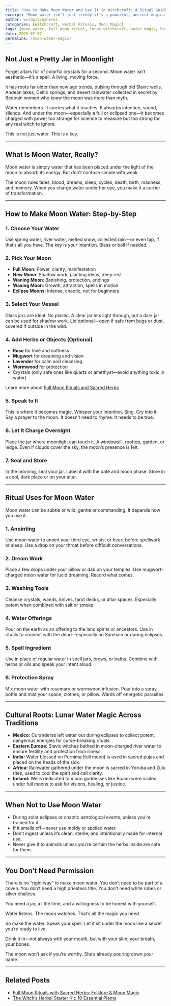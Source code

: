 ```yaml
---
title: "How to Make Moon Water and Use It in Witchcraft: A Ritual Guide"
excerpt: "Moon water isn’t just trendy—it’s a powerful, ancient magical tool. Learn how witches across cultures have worked with lunar water, and how to craft, charge, and use it for spells, healing, and ancestral work."
author: wildwitchyherbs
categories: [Witchcraft, Herbal Rituals, Moon Magic]
tags: [moon water, full moon ritual, lunar witchcraft, water magic, herbal spells, witch tips]
date: 2025-07-07
permalink: /moon-water-magic/
---
```


## Not Just a Pretty Jar in Moonlight

Forget altars full of colorful crystals for a second. Moon water isn’t aesthetic—it’s a spell. A living, moving force. 

It has roots far older than new age trends, pulsing through old Slavic wells, Andean lakes, Celtic springs, and desert rainwater collected in secret by Bedouin women who knew the moon was more than myth.

Water remembers. It carries what it touches. It absorbs intention, sound, silence. And under the moon—especially a full or eclipsed one—it becomes charged with power too strange for science to measure but too strong for any real witch to ignore.

This is not just water. This is a key.

---

## What Is Moon Water, Really?

Moon water is simply water that has been placed under the light of the moon to absorb its energy. But don’t confuse simple with weak. 

The moon rules tides, blood, dreams, sleep, cycles, death, birth, madness, and memory. When you charge water under her eye, you make it a carrier of transformation.

---

## How to Make Moon Water: Step-by-Step

### 1. **Choose Your Water**
Use spring water, river water, melted snow, collected rain—or even tap, if that’s all you have. The key is your intention. Bless or boil if needed.

### 2. **Pick Your Moon**
- **Full Moon**: Power, clarity, manifestation  
- **New Moon**: Shadow work, planting ideas, deep rest  
- **Waning Moon**: Banishing, protection, endings  
- **Waxing Moon**: Growth, attraction, spells in motion  
- **Eclipse Moons**: Intense, chaotic, not for beginners

### 3. **Select Your Vessel**
Glass jars are ideal. No plastic. A clear jar lets light through, but a dark jar can be used for shadow work. Lid optional—open if safe from bugs or dust, covered if outside in the wild.

### 4. **Add Herbs or Objects (Optional)**
- **Rose** for love and softness  
- **Mugwort** for dreaming and vision  
- **Lavender** for calm and cleansing  
- **Wormwood** for protection  
- Crystals (only safe ones like quartz or amethyst—avoid anything toxic in water)

Learn more about [Full Moon Rituals and Sacred Herbs](/full-moon-rituals/)

### 5. **Speak to It**
This is where it becomes magic. Whisper your intention. Sing. Cry into it. Say a prayer to the moon. It doesn’t need to rhyme. It needs to be true.

### 6. **Let It Charge Overnight**
Place the jar where moonlight can touch it. A windowsill, rooftop, garden, or ledge. Even if clouds cover the sky, the moon’s presence is felt.

### 7. **Seal and Store**
In the morning, seal your jar. Label it with the date and moon phase. Store in a cool, dark place or on your altar.

---

## Ritual Uses for Moon Water

Moon water can be subtle or wild, gentle or commanding. It depends how you use it.

### 1. **Anointing**
Use moon water to anoint your third eye, wrists, or heart before spellwork or sleep. Use a drop on your throat before difficult conversations.

### 2. **Dream Work**
Place a few drops under your pillow or dab on your temples. Use mugwort-charged moon water for lucid dreaming. Record what comes.

### 3. **Washing Tools**
Cleanse crystals, wands, knives, tarot decks, or altar spaces. Especially potent when combined with salt or smoke.

### 4. **Water Offerings**
Pour on the earth as an offering to the land spirits or ancestors. Use in rituals to connect with the dead—especially on Samhain or during eclipses.

### 5. **Spell Ingredient**
Use in place of regular water in spell jars, brews, or baths. Combine with herbs or oils and speak your intent aloud.

### 6. **Protection Spray**
Mix moon water with rosemary or wormwood infusion. Pour into a spray bottle and mist your space, clothes, or pillow. Wards off energetic parasites.

---

## Cultural Roots: Lunar Water Magic Across Traditions

- **Mexico:** Curanderas left water out during eclipses to collect potent, dangerous energies for curse-breaking rituals.  
- **Eastern Europe:** Slavic witches bathed in moon-charged river water to ensure fertility and protection from illness.  
- **India:** Water blessed on Purnima (full moon) is used in sacred pujas and placed on the heads of the sick.  
- **Africa:** Rainwater gathered under the moon is sacred in Yoruba and Zulu rites, used to cool the spirit and call clarity.  
- **Ireland:** Wells dedicated to moon goddesses like Boann were visited under full moons to ask for visions, healing, or justice.

---

## When Not to Use Moon Water

- During solar eclipses or chaotic astrological events, unless you’re trained for it.  
- If it smells off—never use moldy or spoiled water.  
- Don’t ingest unless it’s clean, sterile, and intentionally made for internal use.  
- Never give it to animals unless you’re certain the herbs inside are safe for them.

---

## You Don’t Need Permission

There is no “right way” to make moon water. You don’t need to be part of a coven. You don’t need a high priestess title. You don’t need white robes or silver chalices.

You need a jar, a little time, and a willingness to be honest with yourself.

Water listens. The moon watches. That’s all the magic you need.

So make the water. Speak your spell. Let it sit under the moon like a secret you’re ready to live.

Drink it in—not always with your mouth, but with your skin, your breath, your bones.

The moon won’t ask if you’re worthy. She’s already pouring down your name.

---

## Related Posts

- [Full Moon Rituals with Sacred Herbs: Folklore & Moon Magic](/full-moon-rituals)
- [The Witch’s Herbal Starter Kit: 10 Essential Plants](/herbal-starter-kit)

